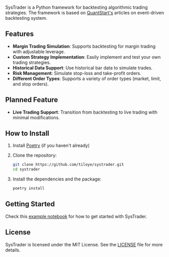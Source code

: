 SysTrader is a Python framework for backtesting algorithmic trading strategies. The framework is based on [QuantStart's](https://www.quantstart.com/articles/Event-Driven-Backtesting-with-Python-Part-I/) articles on event-driven backtesting system.

## Features

- **Margin Trading Simulation**: Supports backtesting for margin trading with adjustable leverage.
- **Custom Strategy Implementation**: Easily implement and test your own trading strategies.
- **Historical Data Support**: Use historical bar data to simulate trades.
- **Risk Management**: Simulate stop-loss and take-profit orders.
- **Different Order Types**: Supports a variety of order types (market, limit, and stop orders).

## Planned Feature

- **Live Trading Support**: Transition from backtesting to live trading with minimal modifications.

## How to Install
1. Install [Poetry](https://python-poetry.org/docs/#installation) (if you haven't already)

2. Clone the repository:
    ```bash
    git clone https://github.com/tiloye/systrader.git
    cd systrader
    ```

3. Install the dependencies and the package:
    ```bash
    poetry install
    ```

## Getting Started

Check this [example notebook](https://github.com/tiloye/systrader/blob/main/examples/end2end_backtest.ipynb)
for how to get started with SysTrader.

## License

SysTrader is licensed under the MIT License. See the [LICENSE](LICENSE) file for more details.
